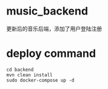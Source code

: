 # music_backend
更新后的音乐后端，添加了用户登陆注册
# deploy command
```
cd backend
mvn clean install
sudo docker-compose up -d
```
